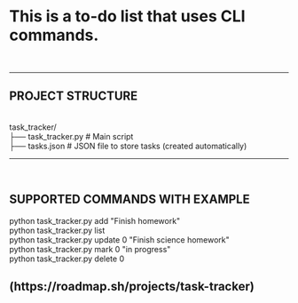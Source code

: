 <h1>This is a to-do list that uses CLI commands.</h1>
<br>


---------------------------------------------


<h2>PROJECT STRUCTURE</h2>
<br>
task_tracker/<br>
├── task_tracker.py     # Main script<br>
├── tasks.json          # JSON file to store tasks (created automatically)

<br>

---------------------------------------------
<br>
<h2>SUPPORTED COMMANDS WITH EXAMPLE</h2>
python task_tracker.py add "Finish homework"<br>
python task_tracker.py list<br>
python task_tracker.py update 0 "Finish science homework"<br>
python task_tracker.py mark 0 "in progress"<br>
python task_tracker.py delete 0
<br>
<h2>(https://roadmap.sh/projects/task-tracker)</h2>


